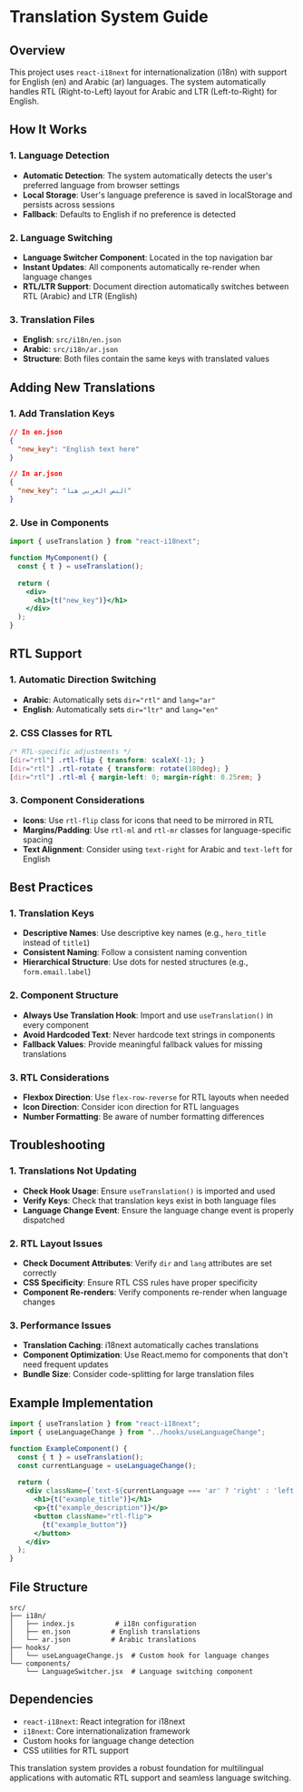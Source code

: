 # Translation System Guide

## Overview
This project uses `react-i18next` for internationalization (i18n) with support for English (en) and Arabic (ar) languages. The system automatically handles RTL (Right-to-Left) layout for Arabic and LTR (Left-to-Right) for English.

## How It Works

### 1. Language Detection
- **Automatic Detection**: The system automatically detects the user's preferred language from browser settings
- **Local Storage**: User's language preference is saved in localStorage and persists across sessions
- **Fallback**: Defaults to English if no preference is detected

### 2. Language Switching
- **Language Switcher Component**: Located in the top navigation bar
- **Instant Updates**: All components automatically re-render when language changes
- **RTL/LTR Support**: Document direction automatically switches between RTL (Arabic) and LTR (English)

### 3. Translation Files
- **English**: `src/i18n/en.json`
- **Arabic**: `src/i18n/ar.json`
- **Structure**: Both files contain the same keys with translated values

## Adding New Translations

### 1. Add Translation Keys
```json
// In en.json
{
  "new_key": "English text here"
}

// In ar.json
{
  "new_key": "النص العربي هنا"
}
```

### 2. Use in Components
```jsx
import { useTranslation } from "react-i18next";

function MyComponent() {
  const { t } = useTranslation();
  
  return (
    <div>
      <h1>{t("new_key")}</h1>
    </div>
  );
}
```

## RTL Support

### 1. Automatic Direction Switching
- **Arabic**: Automatically sets `dir="rtl"` and `lang="ar"`
- **English**: Automatically sets `dir="ltr"` and `lang="en"`

### 2. CSS Classes for RTL
```css
/* RTL-specific adjustments */
[dir="rtl"] .rtl-flip { transform: scaleX(-1); }
[dir="rtl"] .rtl-rotate { transform: rotate(180deg); }
[dir="rtl"] .rtl-ml { margin-left: 0; margin-right: 0.25rem; }
```

### 3. Component Considerations
- **Icons**: Use `rtl-flip` class for icons that need to be mirrored in RTL
- **Margins/Padding**: Use `rtl-ml` and `rtl-mr` classes for language-specific spacing
- **Text Alignment**: Consider using `text-right` for Arabic and `text-left` for English

## Best Practices

### 1. Translation Keys
- **Descriptive Names**: Use descriptive key names (e.g., `hero_title` instead of `title1`)
- **Consistent Naming**: Follow a consistent naming convention
- **Hierarchical Structure**: Use dots for nested structures (e.g., `form.email.label`)

### 2. Component Structure
- **Always Use Translation Hook**: Import and use `useTranslation()` in every component
- **Avoid Hardcoded Text**: Never hardcode text strings in components
- **Fallback Values**: Provide meaningful fallback values for missing translations

### 3. RTL Considerations
- **Flexbox Direction**: Use `flex-row-reverse` for RTL layouts when needed
- **Icon Direction**: Consider icon direction for RTL languages
- **Number Formatting**: Be aware of number formatting differences

## Troubleshooting

### 1. Translations Not Updating
- **Check Hook Usage**: Ensure `useTranslation()` is imported and used
- **Verify Keys**: Check that translation keys exist in both language files
- **Language Change Event**: Ensure the language change event is properly dispatched

### 2. RTL Layout Issues
- **Check Document Attributes**: Verify `dir` and `lang` attributes are set correctly
- **CSS Specificity**: Ensure RTL CSS rules have proper specificity
- **Component Re-renders**: Verify components re-render when language changes

### 3. Performance Issues
- **Translation Caching**: i18next automatically caches translations
- **Component Optimization**: Use React.memo for components that don't need frequent updates
- **Bundle Size**: Consider code-splitting for large translation files

## Example Implementation

```jsx
import { useTranslation } from "react-i18next";
import { useLanguageChange } from "../hooks/useLanguageChange";

function ExampleComponent() {
  const { t } = useTranslation();
  const currentLanguage = useLanguageChange();
  
  return (
    <div className={`text-${currentLanguage === 'ar' ? 'right' : 'left'}`}>
      <h1>{t("example_title")}</h1>
      <p>{t("example_description")}</p>
      <button className="rtl-flip">
        {t("example_button")}
      </button>
    </div>
  );
}
```

## File Structure
```
src/
├── i18n/
│   ├── index.js          # i18n configuration
│   ├── en.json          # English translations
│   └── ar.json          # Arabic translations
├── hooks/
│   └── useLanguageChange.js  # Custom hook for language changes
└── components/
    └── LanguageSwitcher.jsx  # Language switching component
```

## Dependencies
- `react-i18next`: React integration for i18next
- `i18next`: Core internationalization framework
- Custom hooks for language change detection
- CSS utilities for RTL support

This translation system provides a robust foundation for multilingual applications with automatic RTL support and seamless language switching.



